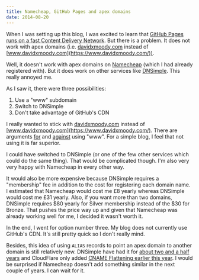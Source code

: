 ```yaml
---
title: Namecheap, GitHub Pages and apex domains
date: 2014-08-20
---
```


When I was setting up this blog, I was excited to learn that [GitHub Pages runs on a fast Content Delivery Network](https://github.com/blog/1715-faster-more-awesome-github-pages). But there is a problem. It does not work with apex domains (i.e. [davidxmoody.com](https://davidxmoody.com/) instead of [www.davidxmoody.com](https://www.davidxmoody.com/)).


Well, it doesn't work with apex domains on [Namecheap](https://www.namecheap.com/) (which I had already registered with). But it does work on other services like [DNSimple](https://dnsimple.com/). This really annoyed me. 

As I saw it, there were three possibilities:

1. Use a "www" subdomain
2. Switch to DNSimple
3. Don't take advantage of GitHub's CDN

I really wanted to stick with [davidxmoody.com](https://davidxmoody.com/) instead of [www.davidxmoody.com](https://www.davidxmoody.com/). There are arguments [for](http://www.yes-www.org/) and [against](http://no-www.org/) using "www". For a simple blog, I feel that not using it is far superior. 

I could have switched to DNSimple (or one of the few other services which could do the same thing). That would be complicated though. I'm also very very happy with Namecheap in every other way.

It would also be more expensive because DNSimple requires a "membership" fee in addition to the cost for registering each domain name. I estimated that Namecheap would cost me £8 yearly whereas DNSimple would cost me £31 yearly. Also, if you want more than two domains, DNSimple requires $80 yearly for Silver membership instead of the $30 for Bronze. That pushes the price way up and given that Namecheap was already working well for me, I decided it wasn't worth it. 

In the end, I went for option number three. My blog does not currently use GitHub's CDN. It's still pretty quick so I don't really mind.

Besides, this idea of using `ALIAS` records to point an apex domain to another domain is still relatively new. DNSimple have had it for [about two and a half years](http://blog.dnsimple.com/2011/11/introducing-alias-record/) and CloudFlare only added [CNAME Flattening earlier this year](https://support.cloudflare.com/hc/en-us/articles/200169056-CNAME-Flattening-RFC-compliant-support-for-CNAME-at-the-root). I would be surprised if Namecheap doesn't add something similar in the next couple of years. I can wait for it. 
